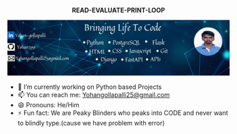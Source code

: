 **<p align="center">READ-EVALUATE-PRINT-LOOP</p>**
![Alt text](Images/Profile.png)
- 🔭 I’m currently working on Python based Projects
- 📫 You can reach me: Yohangollapalli25@gmail.com
- 😄 Pronouns: He/Him
- ⚡ Fun fact: We are Peaky Blinders who peaks into CODE and never want to blindly type.(cause we have problem with error)

<!--
**Yohan799/Yohan799** is a ✨ _special_ ✨ repository because its `README.md` (this file) appears on your GitHub profile.

Here are some ideas to get you started:

- 🔭 I’m currently working on ...
- 🌱 I’m currently learning ...
- 👯 I’m looking to collaborate on ...
- 🤔 I’m looking for help with ...
- 💬 Ask me about ...
- 📫 How to reach me: ...
- 😄 Pronouns: ...
- ⚡ Fun fact: ...
-->
